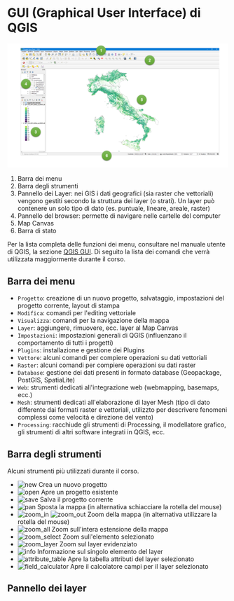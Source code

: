 # GUI (Graphical User Interface) di QGIS

![sistema](../../../images/gui.png)

1. Barra dei menu
2. Barra degli strumenti
3. Pannello dei Layer: nei GIS i dati geografici (sia raster che vettoriali) vengono gestiti secondo la struttura dei layer (o strati). Un layer può contenere un solo tipo di dato (es. puntuale, lineare, areale, raster)
4. Pannello del browser: permette di navigare nelle cartelle del computer
5. Map Canvas
6. Barra di stato

Per la lista completa delle funzioni dei menu, consultare nel manuale utente di QGIS, la sezione [QGIS GUI](https://docs.qgis.org/3.16/it/docs/user_manual/introduction/qgis_gui.html). Di seguito la lista dei comandi che verrà utilizzata maggiormente durante il corso.

## Barra dei menu

* `Progetto`: creazione di un nuovo progetto, salvataggio, impostazioni del progetto corrente, layout di stampa
* `Modifica`: comandi per l'editing vettoriale
* `Visualizza`: comandi per la navigazione della mappa
* `Layer`: aggiungere, rimuovere, ecc. layer al Map Canvas
* `Impostazioni`: impostazioni generali di QGIS (influenzano il comportamento di tutti i progetti)
* `Plugins`: installazione e gestione dei Plugins
* `Vettore`: alcuni comandi per compiere operazioni su dati vettoriali
* `Raster`: alcuni comandi per compiere operazioni su dati raster
* `Database`: gestione dei dati presenti in formato database (Geopackage, PostGIS, SpatiaLite)
* `Web`: strumenti dedicati all'integrazione web (webmapping, basemaps, ecc.)
* `Mesh`: strumenti dedicati all'elaborazione di layer Mesh (tipo di dato differente dai formati raster e vettoriali, utilizzto per descrivere fenomeni complessi come velocità e direzione del vento)
* `Processing`: racchiude gli strumenti di Processing, il modellatore grafico, gli strumenti di altri software integrati in QGIS, ecc.

## Barra degli strumenti
Alcuni strumenti più utilizzati durante il corso.

* ![new](https://docs.qgis.org/3.16/it/_images/mActionFileNew.png) Crea un nuovo progetto
* ![open](https://docs.qgis.org/3.16/it/_images/mActionFileOpen.png) Apre un progetto esistente
* ![save](https://docs.qgis.org/3.16/it/_images/mActionFileSave.png) Salva il progetto corrente
* ![pan](https://docs.qgis.org/3.16/it/_images/mActionPan.png) Sposta la mappa (in alternativa schiacciare la rotella del mouse)
* ![zoom_in](https://docs.qgis.org/3.16/it/_images/mActionZoomIn.png) ![zoom_out](https://docs.qgis.org/3.16/it/_images/mActionZoomOut.png) Zoom della mappa (in alternativa utilizzare la rotella del mouse)
* ![zoom_all](https://docs.qgis.org/3.16/it/_images/mActionZoomFullExtent.png) Zoom sull'intera estensione della mappa
* ![zoom_select](https://docs.qgis.org/3.16/it/_images/mActionZoomToSelected.png) Zoom sull'elemento selezionato
* ![zoom_layer](https://docs.qgis.org/3.16/it/_images/mActionZoomToLayer.png) Zoom sul layer evidenziato
* ![info](https://docs.qgis.org/3.16/it/_images/mActionIdentify.png) Informazione sul singolo elemento del layer
* ![attribute_table](https://docs.qgis.org/3.16/it/_images/mActionOpenTable.png) Apre la tabella attributi del layer selezionato
* ![field_calculator](https://docs.qgis.org/3.10/it/_images/mActionCalculateField.png) Apre il calcolatore campi per il layer selezionato

## Pannello dei layer
